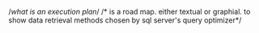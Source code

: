/*what is an execution plan*/
/* is a road map. either textual or graphial. to show data retrieval methods chosen by sql server's query optimizer*/
